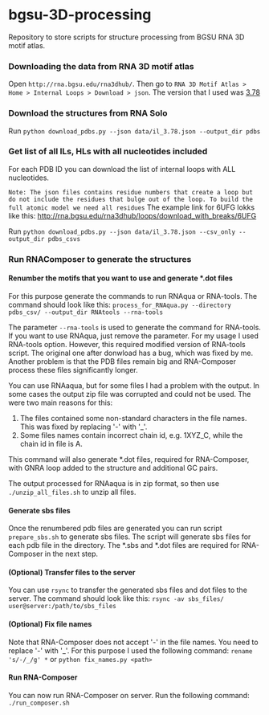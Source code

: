 # bgsu-3D-processing
Repository to store scripts for structure processing from BGSU RNA 3D motif atlas.


### Downloading the data from RNA 3D motif atlas
Open `http://rna.bgsu.edu/rna3dhub/`. Then go to `RNA 3D Motif Atlas > Home > Internal Loops > Download > json`. The version that I used was [3.78](http://rna.bgsu.edu/rna3dhub/motifs/release/il/3.78)

### Download the structures from RNA Solo

Run `python download_pdbs.py --json data/il_3.78.json --output_dir pdbs`

### Get list of all ILs, HLs with all nucleotides included
For each PDB ID you can download the list of internal loops with ALL nucleotides.

`Note: The json files contains residue numbers that create a loop but do not include the residues that bulge out of the loop. To build the full atomic model we need all residues`
The example link for 6UFG lokks like this: http://rna.bgsu.edu/rna3dhub/loops/download_with_breaks/6UFG

Run `python download_pdbs.py --json data/il_3.78.json --csv_only --output_dir pdbs_csvs`

### Run RNAComposer to generate the structures

#### Renumber the motifs that you want to use and generate *.dot files
For this purpose generate the commands to run RNAqua or RNA-tools. The command should look like this:
`process_for_RNAqua.py --directory pdbs_csv/ --output_dir RNAtools --rna-tools`

The parameter `--rna-tools` is used to generate the command for RNA-tools. If you want to use RNAqua, just remove the parameter.
For my usage I used RNA-tools option. However, this required modified version of RNA-tools script. The original one after donwload has a bug, which was fixed by me. Another problem is that the PDB files remain big and RNA-Composer process these files significantly longer.

You can use RNAaqua, but for some files I had a problem with the output. In some cases the output zip file was corrupted and could not be used. The were two main reasons for this:
1. The files contained some non-standard characters in the file names. This was fixed by replacing '-' with '_'.
2. Some files names contain incorrect chain id, e.g. 1XYZ_C, while the chain id in file is A.

This command will also generate *.dot files, required for RNA-Composer, with GNRA loop added to the structure and additional GC pairs.

The output processed for RNAaqua is in zip format, so then use `./unzip_all_files.sh` to unzip all files.

#### Generate sbs files
Once the renumbered pdb files are generated you can run script `prepare_sbs.sh` to generate sbs files. The script will generate sbs files for each pdb file in the directory. The *.sbs and *.dot files are required for RNA-Composer in the next step.

#### (Optional) Transfer files to the server
You can use `rsync` to transfer the generated sbs files and dot files to the server. The command should look like this:
`rsync -av sbs_files/ user@server:/path/to/sbs_files`

#### (Optional) Fix file names
Note that RNA-Composer does not accept '-' in the file names. You need to replace '-' with '_'. For this purpose I used the following command:
`rename 's/-/_/g' *` or `python fix_names.py <path>`

#### Run RNA-Composer
You can now run RNA-Composer on server. Run the following command:
`./run_composer.sh`